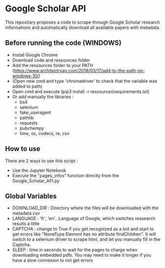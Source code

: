 # Google Scholar API

This repositary proposes a code to scrape through Google Scholar research informations and automatically download all available papers with metadata.

## Before running the code (WINDOWS)
* Install Google Chrome
* Download code and ressources folder
* Add the ressources folder to your PATH (https://www.architectryan.com/2018/03/17/add-to-the-path-on-windows-10/)
* (Open new cmd and type 'chromedriver' to check that the variable was added to path)
* Open cmd and execute (pip3 install -r ressources\requirements.txt)
* Or add manually the libraries :
  * bs4
  * selenium
  * fake_useragent
  * pathlib
  * requests
  * pubchempy
  * time, os, codecs, re, csv

## How to use
There are 2 ways to use this script : 
* Use the Jupyter Notebook
* Execute the "pages_infos" function directly from the Google_Scholar_API.py

## Global Variables
* DOWNLOAD_DIR : Directory where the files will be downloaded with the metadata csv
* LANGUAGE : 'fr', 'en'.. Language of Google, which switches reasearch results a little
* CAPTCHA : change to True if you get recognized as a bot and start to get errors like "NoneType Element has no attribute findChildren". It will switch to a selenium driver to scrape html, and let you manually fill in the Captcha.
* SLEEP : time in seconds to wait for the pages to charge when downloading embedded pdfs. You may need to make it longer if you have a slow connexion to not get errors
